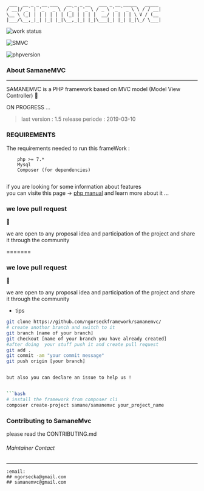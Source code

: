 ```
 ___  __ _ _ __ ___   __ _ _ __   ___ _ __ _____   _____ 
/ __|/ _` | '_ ` _ \ / _` | '_ \ / _ \ '_ ` _ \ \ / / __|
\__ \ (_| | | | | | | (_| | | | |  __/ | | | | \ V / (__ 
|___/\__,_|_| |_| |_|\__,_|_| |_|\___|_| |_| |_|\_/ \___|

```
![work status](https://img.shields.io/badge/work-on%20progress-red.svg) 

![SMVC](https://img.shields.io/badge/SamaneMvc-v1.5-orange.svg) 

![phpversion](https://img.shields.io/badge/PHP-%40latest-blue.svg)

### About SamaneMVC
---
SAMANEMVC is a PHP framework based on MVC model (Model View Controller) 
:construction:

ON PROGRESS ... 

> last version : 1.5
  release periode : 2019-03-10


### REQUIREMENTS 
The requirements needed to run this frameWork : 
```
    php >= 7.* 
    Mysql 
    Composer (for dependencies) 
 
```
 if you  are looking for some information about features  
 you can visite this page -> [php manual](http://php.net)
 and learn more about it ... 


### we love pull request 
:rocket:

we are open to any proposal idea and participation of the project and share it through the community 

=======

### we love pull request 
:rocket:

we are open to any proposal idea and participation of the project and share it through the community 


* tips 

```bash 
git clone https://github.com/ngorseckframework/samanemvc/
# create anothor branch and switch to it 
git branch [name of your branch] 
git checkout [name of your branch you have already created] 
#after doing  your stuff push it and create pull request 
git add . 
git commit -am "your commit message"
git push origin [your branch]


but also you can declare an issue to help us !


```bash 
# install the framework from composer cli 
composer create-project samane/samanemvc your_project_name
```

### Contributing to SamaneMvc
please read  the  CONTRIBUTING.md

###### Maintainer Contact
--- 

```
:email:
## ngorsecka@gmail.com
## samanemvc@gmail.com
